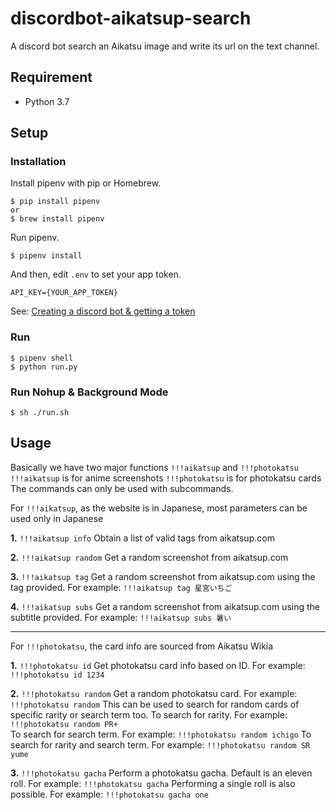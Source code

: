# discordbot-aikatsup-search

A discord bot search an Aikatsu image and write its url on the text channel.

## Requirement
* Python 3.7

## Setup

### Installation
Install pipenv with pip or Homebrew.
```
$ pip install pipenv
or
$ brew install pipenv
```
Run pipenv.
```
$ pipenv install
```
And then, edit `.env` to set your app token.
```
API_KEY={YOUR_APP_TOKEN}
```
See: [Creating a discord bot & getting a token](https://github.com/reactiflux/discord-irc/wiki/Creating-a-discord-bot-&-getting-a-token)

### Run 
```
$ pipenv shell
$ python run.py
```

### Run Nohup & Background Mode
```
$ sh ./run.sh
```

## Usage

Basically we have two major functions `!!!aikatsup` and `!!!photokatsu` 
`!!!aikatsup` is for anime screenshots
`!!!photokatsu` is for photokatsu cards
The commands can only be used with subcommands.

For `!!!aikatsup`, as the website is in Japanese, most parameters can be used only in Japanese

**1.** `!!!aikatsup info` 
Obtain a list of valid tags from aikatsup.com

**2.** `!!!aikatsup random`
Get a random screenshot from aikatsup.com

**3.** `!!!aikatsup tag`
Get a random screenshot from aikatsup.com using the tag provided. For example: `!!!aikatsup tag 星宮いちご`

**4.** `!!!aikatsup subs`
Get a random screenshot from aikatsup.com using the subtitle provided. For example: `!!!aikatsup subs 暑い`

----------

For `!!!photokatsu`, the card info are sourced from Aikatsu Wikia

**1.** `!!!photokatsu id` 
Get photokatsu card info based on ID. For example: `!!!photokatsu id 1234`

**2.** `!!!photokatsu random`
Get a random photokatsu card. For example: `!!!photokatsu random`
This can be used to search for random cards of specific rarity or search term too.
To search for rarity. For example: `!!!photokatsu random PR+`  
To search for search term. For example: `!!!photokatsu random ichigo`
To search for rarity and search term. For example: `!!!photokatsu random SR yume` 

**3.** `!!!photokatsu gacha`
Perform a photokatsu gacha. Default is an eleven roll. For example: `!!!photokatsu gacha`
Performing a single roll is also possible. For example: `!!!photokatsu gacha one`
